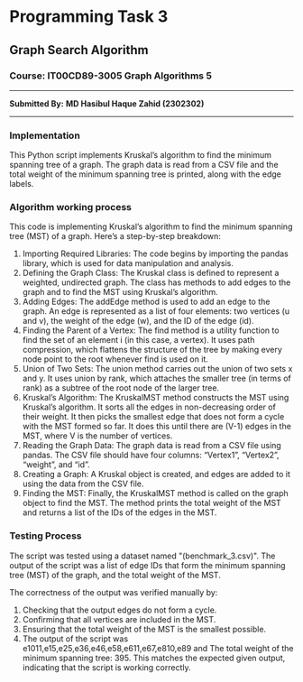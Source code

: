 # Programming Task 3

## Graph Search Algorithm
### Course: IT00CD89-3005 Graph Algorithms 5

-------
**Submitted By:**
**MD Hasibul Haque Zahid (2302302)** 


-------

### Implementation
This Python script implements Kruskal’s algorithm to find the minimum spanning tree of a graph. The graph data is read from a CSV file and the total weight of the minimum spanning tree is printed, along with the edge labels.

### Algorithm working process
This code is implementing Kruskal’s algorithm to find the minimum spanning tree (MST) of a graph. Here’s a step-by-step breakdown:

1. Importing Required Libraries: The code begins by importing the pandas library, which is used for data manipulation and analysis.
2. Defining the Graph Class: The Kruskal class is defined to represent a weighted, undirected graph. The class has methods to add edges to the graph and to find the MST using Kruskal’s algorithm.
3. Adding Edges: The addEdge method is used to add an edge to the graph. An edge is represented as a list of four elements: two vertices (u and v), the weight of the edge (w), and the ID of the edge (id).
4. Finding the Parent of a Vertex: The find method is a utility function to find the set of an element i (in this case, a vertex). It uses path compression, which flattens the structure of the tree by making every node point to the root whenever find is used on it.
5. Union of Two Sets: The union method carries out the union of two sets x and y. It uses union by rank, which attaches the smaller tree (in terms of rank) as a subtree of the root node of the larger tree.
6.  Kruskal’s Algorithm: The KruskalMST method constructs the MST using Kruskal’s algorithm. It sorts all the edges in non-decreasing order of their weight. It then picks the smallest edge that does not form a cycle with the MST formed so far. It does this until there are (V-1) edges in the MST, where V is the number of vertices.
7. Reading the Graph Data: The graph data is read from a CSV file using pandas. The CSV file should have four columns: “Vertex1”, “Vertex2”, “weight”, and “id”.
8. Creating a Graph: A Kruskal object is created, and edges are added to it using the data from the CSV file.
9. Finding the MST: Finally, the KruskalMST method is called on the graph object to find the MST. The method prints the total weight of the MST and returns a list of the IDs of the edges in the MST.

### Testing Process
The script was tested using a dataset named "(benchmark_3.csv)". The output of the script was a list of edge IDs that form the minimum spanning tree (MST) of the graph, and the total weight of the MST.

The correctness of the output was verified manually by:

1. Checking that the output edges do not form a cycle.
2. Confirming that all vertices are included in the MST.
3. Ensuring that the total weight of the MST is the smallest possible.
4. The output of the script was e1011,e15,e25,e36,e46,e58,e611,e67,e810,e89 and The total weight of the minimum spanning tree: 395. This matches the expected given output, indicating that the script is working correctly.
